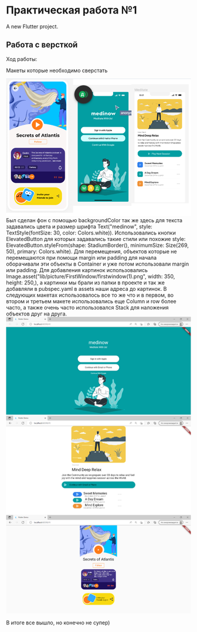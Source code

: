 # Практическая работа №1

A new Flutter project.

## Работа с версткой

Ход работы:

Макеты которые необходимо сверстать

<img src="lib\picture\ReadMe\Screenshot_1.png">
Был сделан фон с помощью backgroundColor так же здесь для текста задавались цвета и размер шрифта Text("medinow", style: TextStyle(fontSize: 30, color: Colors.white)). Использовались кнопки ElevatedButton для которых задавались такие стили или похожие style: ElevatedButton.styleFrom(shape: StadiumBorder(), minimumSize: Size(269, 50), primary: Colors.white). Для перемещения, объектов которые не перемещаются при помощи margin или padding для начала оборачивали эти объекты в Container и уже потом использовали margin или padding. Для добавления картинок использовались Image.asset("lib/picture/FirstWindow/firstwindow(1).png", width: 350, height: 250,), а картинки мы брали из папки в проекте и так же добавляли в pubspec.yaml в assets наши адреса до картинок.
В следующих макетах использовалось все то же что и в первом, во втором и третьем макете использовались еще Column и row более часто, а также очень часто использовался Stack для наложения объектов друг на друга.

<img src="lib\picture\ReadMe\Screenshot_2.png">
<img src="lib\picture\ReadMe\Screenshot_3.png">
<img src="lib\picture\ReadMe\Screenshot_4.png">

В итоге все вышло, но конечно не супер)
